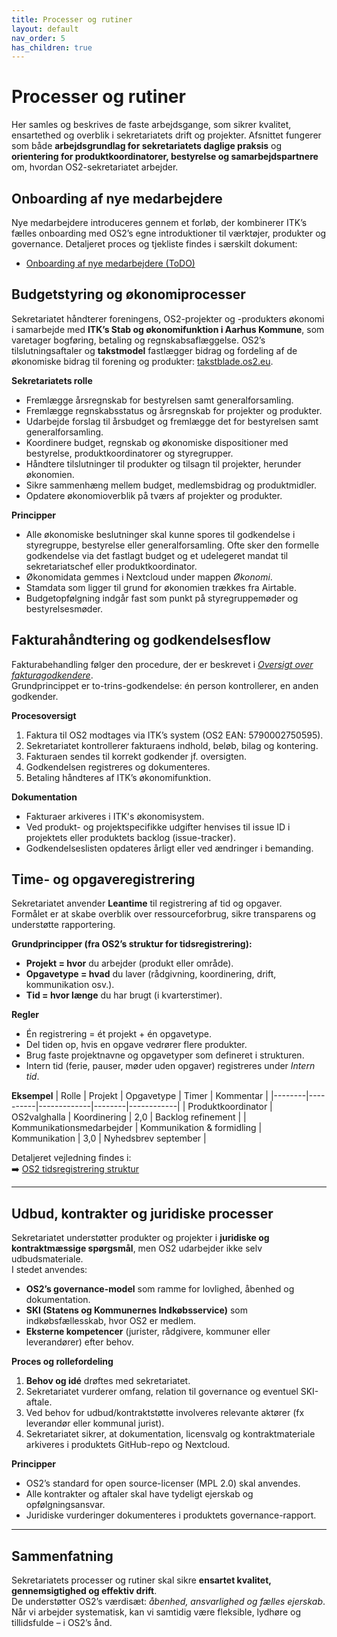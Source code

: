 ```yaml
---
title: Processer og rutiner
layout: default
nav_order: 5
has_children: true
---
```


# Processer og rutiner  
Her samles og beskrives de faste arbejdsgange, som sikrer kvalitet, ensartethed og overblik i sekretariatets drift og projekter. Afsnittet fungerer som både **arbejdsgrundlag for sekretariatets daglige praksis** og **orientering for produktkoordinatorer, bestyrelse og samarbejdspartnere** om, hvordan OS2-sekretariatet arbejder.


## Onboarding af nye medarbejdere
Nye medarbejdere introduceres gennem et forløb, der kombinerer ITK’s fælles onboarding med OS2’s egne introduktioner til værktøjer, produkter og governance. Detaljeret proces og tjekliste findes i særskilt dokument:  

- [Onboarding af nye medarbejdere (ToDO)](processes/onboarding_medarbejder)


## Budgetstyring og økonomiprocesser
Sekretariatet håndterer foreningens, OS2-projekter og -produkters økonomi i samarbejde med **ITK’s Stab og økonomifunktion i Aarhus Kommune**, som varetager bogføring, betaling og regnskabsaflæggelse. OS2’s tilslutningsaftaler og **takstmodel** fastlægger bidrag og fordeling af de økonomiske bidrag til forening og produkter: [takstblade.os2.eu](https://takstblade.os2.eu).

**Sekretariatets rolle**
- Fremlægge årsregnskab for bestyrelsen samt generalforsamling.  
- Fremlægge regnskabsstatus og årsregnskab for projekter og produkter.    
- Udarbejde forslag til årsbudget og fremlægge det for bestyrelsen samt generalforsamling.  
- Koordinere budget, regnskab og økonomiske dispositioner med bestyrelse, produktkoordinatorer og styregrupper.  
- Håndtere tilslutninger til produkter og tilsagn til projekter, herunder økonomien.  
- Sikre sammenhæng mellem budget, medlemsbidrag og produktmidler.  
- Opdatere økonomioverblik på tværs af projekter og produkter.  

**Principper**
- Alle økonomiske beslutninger skal kunne spores til godkendelse i styregruppe, bestyrelse eller generalforsamling. Ofte sker den formelle godkendelse via det fastlagt budget og et udelegeret mandat til sekretariatschef eller produktkoordinator.  
- Økonomidata gemmes i Nextcloud under mappen *Økonomi*.  
- Stamdata som ligger til grund for økonomien trækkes fra Airtable.  
- Budgetopfølgning indgår fast som punkt på styregruppemøder og bestyrelsesmøder.  


## Fakturahåndtering og godkendelsesflow
Fakturabehandling følger den procedure, der er beskrevet i *[Oversigt over fakturagodkendere](processes/os2_faktura_godkender)*.  
Grundprincippet er to-trins-godkendelse: én person kontrollerer, en anden godkender.

**Procesoversigt**
1. Faktura til OS2 modtages via ITK’s system (OS2 EAN: 5790002750595).  
2. Sekretariatet kontrollerer fakturaens indhold, beløb, bilag og kontering.  
3. Fakturaen sendes til korrekt godkender jf. oversigten.  
4. Godkendelsen registreres og dokumenteres.  
5. Betaling håndteres af ITK’s økonomifunktion.  

**Dokumentation**
- Fakturaer arkiveres i ITK's økonomisystem.  
- Ved produkt- og projektspecifikke udgifter henvises til issue ID i projektets eller produktets backlog (issue-tracker).  
- Godkendelseslisten opdateres årligt eller ved ændringer i bemanding.


## Time- og opgaveregistrering
Sekretariatet anvender **Leantime** til registrering af tid og opgaver.  
Formålet er at skabe overblik over ressourceforbrug, sikre transparens og understøtte rapportering.

**Grundprincipper (fra OS2’s struktur for tidsregistrering):**
- **Projekt = hvor** du arbejder (produkt eller område).  
- **Opgavetype = hvad** du laver (rådgivning, koordinering, drift, kommunikation osv.).  
- **Tid = hvor længe** du har brugt (i kvarterstimer).  

**Regler**
- Én registrering = ét projekt + én opgavetype.  
- Del tiden op, hvis en opgave vedrører flere produkter.  
- Brug faste projektnavne og opgavetyper som defineret i strukturen.  
- Intern tid (ferie, pauser, møder uden opgaver) registreres under *Intern tid*.  

**Eksempel**
| Rolle | Projekt | Opgavetype | Timer | Kommentar |
|--------|----------|-------------|--------|------------|
| Produktkoordinator | OS2valghalla | Koordinering | 2,0 | Backlog refinement |
| Kommunikationsmedarbejder | Kommunikation & formidling | Kommunikation | 3,0 | Nyhedsbrev september |

Detaljeret vejledning findes i:  
➡️ [OS2 tidsregistrering struktur](./OS2_tidsregistrering_struktur.md)

---

## Udbud, kontrakter og juridiske processer
Sekretariatet understøtter produkter og projekter i **juridiske og kontraktmæssige spørgsmål**, men OS2 udarbejder ikke selv udbudsmateriale.  
I stedet anvendes:
- **OS2’s governance-model** som ramme for lovlighed, åbenhed og dokumentation.  
- **SKI (Statens og Kommunernes Indkøbsservice)** som indkøbsfællesskab, hvor OS2 er medlem.  
- **Eksterne kompetencer** (jurister, rådgivere, kommuner eller leverandører) efter behov.  

**Proces og rollefordeling**
1. **Behov og idé** drøftes med sekretariatet.  
2. Sekretariatet vurderer omfang, relation til governance og eventuel SKI-aftale.  
3. Ved behov for udbud/kontraktstøtte involveres relevante aktører (fx leverandør eller kommunal jurist).  
4. Sekretariatet sikrer, at dokumentation, licensvalg og kontraktmateriale arkiveres i produktets GitHub-repo og Nextcloud.  

**Principper**
- OS2’s standard for open source-licenser (MPL 2.0) skal anvendes.  
- Alle kontrakter og aftaler skal have tydeligt ejerskab og opfølgningsansvar.  
- Juridiske vurderinger dokumenteres i produktets governance-rapport.  

---

## Sammenfatning
Sekretariatets processer og rutiner skal sikre **ensartet kvalitet, gennemsigtighed og effektiv drift**.  
De understøtter OS2’s værdisæt: *åbenhed, ansvarlighed og fælles ejerskab*.  
Når vi arbejder systematisk, kan vi samtidig være fleksible, lydhøre og tillidsfulde – i OS2’s ånd.
